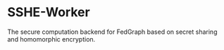 SSHE-Worker
============

The secure computation backend for FedGraph based on secret sharing and homomorphic encryption.